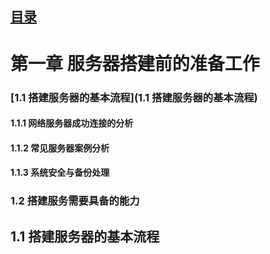 ## [目录](https://github.com/Letitmiss/LinuxServer-learning)
# 第一章 服务器搭建前的准备工作   
### [1.1 搭建服务器的基本流程](1.1 搭建服务器的基本流程)  
####    1.1.1 网络服务器成功连接的分析   
####    1.1.2 常见服务器案例分析    
####    1.1.3 系统安全与备份处理    
### 1.2 搭建服务需要具备的能力    


## 1.1 搭建服务器的基本流程
